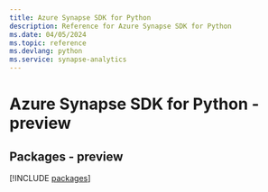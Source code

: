 ```yaml
---
title: Azure Synapse SDK for Python
description: Reference for Azure Synapse SDK for Python
ms.date: 04/05/2024
ms.topic: reference
ms.devlang: python
ms.service: synapse-analytics
---
```

# Azure Synapse SDK for Python - preview
## Packages - preview
[!INCLUDE [packages](synapse-index.md)]